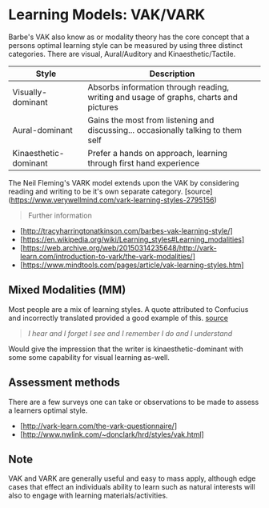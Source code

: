 # Learning Models: VAK/VARK
Barbe's VAK also know as or modality theory has the core concept that a persons optimal learning style can be measured by using three distinct categories. There are visual, Aural/Auditory and Kinaesthetic/Tactile.

| Style | Description |
| --- | --- |
| Visually-dominant | Absorbs information through reading, writing and usage of graphs, charts and pictures |
| Aural-dominant | Gains the most from listening and discussing... occasionally talking to them self |
| Kinaesthetic-dominant | Prefer a hands on approach, learning through first hand experience |

The Neil Fleming's VARK model extends upon the VAK by considering reading and writing to be it's own separate category. [source] (https://www.verywellmind.com/vark-learning-styles-2795156)

> Further information
+ [http://tracyharringtonatkinson.com/barbes-vak-learning-style/]
+ [https://en.wikipedia.org/wiki/Learning_styles#Learning_modalities]
+ [https://web.archive.org/web/20150314235648/http://vark-learn.com/introduction-to-vark/the-vark-modalities/]
+ [https://www.mindtools.com/pages/article/vak-learning-styles.htm]

## Mixed Modalities (MM)
Most people are a mix of learning styles. A quote attributed to Confucius and incorrectly translated provided a good example of this. [source](https://english.stackexchange.com/questions/226886/origin-of-i-hear-and-i-forget-i-see-and-i-remember-i-do-and-i-understand)

> *I hear and I forget*
> *I see and I remember*
> *I do and I understand*

Would give the impression that the writer is kinaesthetic-dominant with some some capability for visual learning as-well.

## Assessment methods
There are a few surveys one can take or observations to be made to assess a learners optimal style.
+ [http://vark-learn.com/the-vark-questionnaire/]
+ [http://www.nwlink.com/~donclark/hrd/styles/vak.html]

## Note
VAK and VARK are generally useful and easy to mass apply, although edge cases that effect an individuals ability to learn such as natural interests will also to engage with learning materials/activities.
